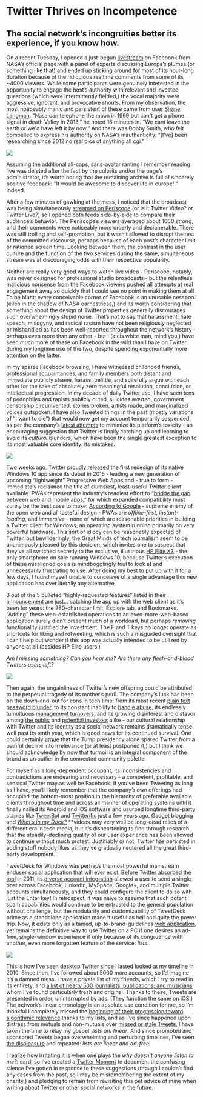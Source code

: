 # Twitter Thrives on Incompetence

## The social network’s incongruities better its experience, if you know how.

On a recent Tuesday, I opened a just-begun [livestream](https://www.facebook.com/NASA/videos/10156260187261772/) on Facebook from NASA’s official page with a panel of experts discussing Europa’s plumes (or something like that) and ended up sticking around for most of its hour-long duration because of the ridiculous realtime comments from some of its ~4000 viewers. While some participants were genuinely interested in the opportunity to engage the host’s authority with relevant and invested questions (which were intermittently fielded,) the vocal majority were aggressive, ignorant, and provocative shouts. From my observation, the most noticeably manic and persistent of these came from user [Shane Langman](https://www.facebook.com/shane.langman). “Nasa can telephone the moon in 1969 but can't get a phone signal in death Valley in 2018,” he noted 16 minutes in. “We cant leave the earth or we'd have left it by now.” And there was Bobby Smith, who felt compelled to express his authority on NASA’s inauthenticity: “[I’ve] been researching since 2012 no real pics of anything all cgi.”

![](https://d2mxuefqeaa7sj.cloudfront.net/s_2E6D4C819D5226B79C60DC4691F1BBF118A9BE30750C0F25A1A84E15771C9795_1526474801645_bobbysmith.png)


Assuming the additional all-caps, sans-avatar ranting I remember reading live was deleted after the fact by the culprits and/or the page’s administrator, it’s worth noting that the remaining archive is full of sincerely positive feedback: “It would be awesome to discover life in europe!!” Indeed.

After a few minutes of gawking at the mess, I noticed that the broadcast was being simultaneously [streamed on Periscope](https://www.pscp.tv/NASA/1lDxLapRyjLKm) (or is it Twitter Video? or Twitter Live?) so I opened both feeds side-by-side to compare their audience’s behavior. The Periscope’s viewers averaged about 1000 strong, and their comments were noticeably more orderly and decipherable. There was still trolling and self-promotion, but it wasn’t allowed to disrupt the rest of the committed discourse, perhaps because of each post’s character limit or rationed screen time. Looking between them, the contrast in the user culture and the function of the two services during the same, simultaneous stream was at discouraging odds with their respective popularity.

Neither are really very good ways to watch live video - Periscope, notably, was never designed for professional studio broadcasts - but the relentless malicious nonsense from the Facebook viewers pushed all attempts at real engagement away so quickly that I could see no point in making them at all. To be blunt: every conceivable corner of Facebook is an unusable cesspool (even in the shadow of NASA earnestness,) and its worth considering that something about the design of Twitter properties generally discourages such overwhelmingly stupid noise. That’s not to say that harassment, hate speech, misogyny, and radical racism have not been religiously neglected or mishandled as has been well-reported throughout the network’s history - perhaps even more than any other - but I (a cis white man, mind you,) have seen *much* more of these on Facebook in the wild than I have on Twitter during my longtime use of the two, despite spending exponentially more attention on the latter. 

In my sparse Facebook browsing, I have witnessed childhood friends, professional acquaintances, and family members both distant and immediate publicly shame, harass, belittle, and spitefully argue with each other for the sake of absolutely zero meaningful resolution, conclusion, or intellectual progression. In my decade of daily Twitter use, I have seen tens of pedophiles and rapists publicly outed, suicides averted, government censorship circumvented, stories broken, artists made, and marginalized voices outspoken. I have also Tweeted things in the past (mostly variations of “I want to die”) that would now get my account temporarily suspended, as per the company’s [latest attempts](https://mashable.com/2017/10/17/twitter-hate-speech-abuse-new-rules-women-boycott/) to minimize its platform’s toxicity - an encouraging suggestion that Twitter is finally catching up and learning to avoid its *cultural* blunders, which have been the single greatest exception to its most valuable core identity: its mistakes.


![](https://d2mxuefqeaa7sj.cloudfront.net/s_2E6D4C819D5226B79C60DC4691F1BBF118A9BE30750C0F25A1A84E15771C9795_1526486214745_timeline.PNG)


Two weeks ago, Twitter [proudly released](https://blog.twitter.com/official/en_us/topics/product/2018/a-new-twitter-experience-on-windows.html) the first redesign of its native Windows 10 app since its debut in 2015 - leading a new generation of upcoming “lightweight” Progressive Web Apps and - true to form - immediately reclaimed the title of clumsiest, least-useful Twitter client available. PWAs represent the industry’s readiest effort to “[bridge the gap between web and mobile apps](https://medium.freecodecamp.org/progressive-web-apps-bridging-the-gap-between-web-and-mobile-apps-a08c76e3e768),” for which expanded compatibility must surely be the best case to make. [According to Google](https://developers.google.com/web/progressive-web-apps/) - supreme enemy of the open web and all tasteful design - PWAs are *offline-first*, *instant-loading*, and *immersive* - none of which are reasonable priorities in building a Twitter client for Windows, an operating system running primarily on very powerful hardware. This sort of idiocy can be reasonably expected of Twitter, but bewilderingly, the Great Minds of tech journalism seem to be unanimously pleased by this decision, which invites one to suspect that they’ve all switched secretly to the exclusive, illustrious [HP Elite X3](https://www.theguardian.com/technology/askjack/2017/may/18/windows-smartphone-still-worth-buying) - the only smartphone on sale running Windows 10, because Twitter’s execution of these misaligned goals is mindbogglingly foul to look at and unnecessarily frustrating to use. After doing my best to put up with it for a few days, I found myself unable to conceieve of a single advantage this new application has over literally any alternative.

3 out of the 5 bulleted “highly-requested features” listed in their [announcement](https://blog.twitter.com/official/en_us/topics/product/2018/a-new-twitter-experience-on-windows.html) are just… catching the app up with the web client as it’s been for years: the 280-character limit, Explore tab, and Bookmarks. “Adding” these web-established operations to an even-more-web-based application surely didn’t present much of a workload, but perhaps *removing* functionality justified the investment. The F and T keys no longer operate as shortcuts for liking and retweeting, which is such a misguided oversight that I can’t help but wonder if this app was actually intended to be utilized by anyone at all (besides HP Elite users.)

*Am I missing something? Can you hear me? Are there any flesh-and-blood Twitters users left?*

![](https://d2mxuefqeaa7sj.cloudfront.net/s_2E6D4C819D5226B79C60DC4691F1BBF118A9BE30750C0F25A1A84E15771C9795_1526487825462_poll.PNG)


Then again, the ungainliness of Twitter’s new offspring could be attributed to the perpetual tragedy of its mother’s peril. The company’s luck has been on the down-and-out for eons in tech time: from its most recent [plain text password blunder](https://www.wired.com/story/change-your-twitter-password-right-now/), to its constant inability to [handle abuse](https://www.theverge.com/2015/2/4/7982099/twitter-ceo-sent-memo-taking-personal-responsibility-for-the), its endlessly tumultuous [management turnovers](https://www.cnbc.com/2016/06/07/twitter-is-replacing-its-head-of-product-again.html), and its growing disinterest and disfavor among [the public](https://www.theverge.com/2017/10/27/16552536/twitter-user-survey-unpopular-abuse-donald-trump) and [potential investors](https://www.theverge.com/2016/10/14/13287818/no-one-wants-to-buy-twitter) alike - our cultural relationship with Twitter and its identity as a social network remains dramatically tense well past its tenth year, which is good news for its continued survival. One could certainly [argue](https://www.theguardian.com/technology/2017/jan/05/can-donald-trump-save-twitter) that the Tump presidency alone spared Twitter from a painful decline into irrelevance (or at least postponed it,) but I think we should acknowledge by now that turmoil is an integral component of the brand as an outlier in the connected community palette. 

For myself as a long-dependent occupant, its inconsistencies and contradictions are endearing and necessary - a competent, profitable, and sensical Twitter may as well be Facebook. If you’ve been Tweeting as long as I have, you’ll likely remember that the company’s own offerings had occupied the bottom-most position in the hierarchy of preferable available clients throughout time and across all manner of operating systems until it finally nailed its Android and iOS software and usurped longtime third-party staples like [TweetBot](https://techcrunch.com/2015/10/01/tweetbot-4-0-becomes-the-best-alternative-twitter-client-for-iphone-and-now-ipad/) and [Twitterific](https://9to5mac.com/2015/01/26/twitterrific-5-ios-update-multi-image-support-videos-gifs/) just a few years ago. Gadget blogging and [*What’s in my Dock?*](https://youtu.be/DP5Y-58mHic) **videos may very well be long-dead relics of a different era in tech media, but it’s disheartening to find through research that the steadily-declining quality of our user experience has been allowed to continue without much protest. Justifiably or not, Twitter has persisted in adding stuff nobody likes as they’ve gradually neutered all the great third-party development.

TweetDeck for Windows was perhaps the most powerful mainstream enduser social application that will ever exist. Before [Twitter absorbed the tool](https://techcrunch.com/2011/05/23/twitter-buys-tweetdeck-for-40-million/) in 2011, its [diverse account integration](https://youtu.be/HQhnbrwBfSw) allowed a user to send a single post across Facebook, LinkedIn, MySpace, Google+, and multiple Twitter accounts simultaneously, and they could configure the client to do so with just the Enter key! In retrospect, it was naive to assume that such potent spam capabilities would continue to be entrusted to the general population without challenge, but the modularity and customizability of TweetDeck prime as a standalone application made it useful as hell and quite the power trip. Now, it exists only as a tamed, up-to-brand-guidelines [web application](https://tweetdeck.twitter.com), yet remains the definitive way to use Twitter on a PC if one desires an ad-free, single-window experience if only because of its congruence with another, even more forgotten feature of the service: *lists.*

![](https://d2mxuefqeaa7sj.cloudfront.net/s_2E6D4C819D5226B79C60DC4691F1BBF118A9BE30750C0F25A1A84E15771C9795_1526489696061_tweetdeck.PNG)


This is how I’ve seen desktop Twitter since I lasted looked at my timeline in 2010. Since then, I’ve followed about 5000 more accounts, so I’d imagine it’s a damned mess. I have a private list of my friends, which I try to read in its entirety, and [a list of nearly 500 journalists, publications, and musicians](https://twitter.com/FickleCrux/lists/the-new) whom I’ve found particularly fresh and original. Thanks to these, Tweets are presented in order, uninterrupted by ads. (They function the same on iOS.) The network’s linear chronology is an absolute use condition for me, so I’m thankful I completely missed the [beginning of their progression toward algorithmic relevance](https://motherboard.vice.com/en_us/article/vv7g9d/twitter-is-testing-timelines-that-arent-in-chronological-order) thanks to my lists, and as I’ve since happened upon distress from mutuals and non-mutuals over [missed or stale Tweets](https://twitter.com/daniellemattoon/status/990079819202351104), I have taken the time to relay my gospel: *lists are linear*. And since promoted and sponsored Tweets began overwhelming and perturbing timelines, I’ve seen [the displeasure](https://twitter.com/kikkujo/status/996613451349815296) and repeated: *lists are linear and ad-free*!

I realize how irritating it is when one plays the *why doesn’t anyone listen to me?!* card, so I’ve created a [Twitter Moment](https://twitter.com/i/moments/996616971880882176) to document the confusing silence I’ve gotten in response to these suggestions (though I couldn’t find any cases from the past, so I may be misremembering the extent of my charity,) and pledging to refrain from revisiting this pet advice of mine when writing about Twitter or other social networks in the future.

